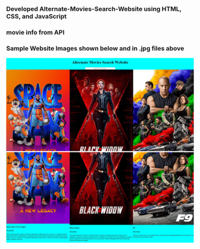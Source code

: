 ### Developed Alternate-Movies-Search-Website using HTML, CSS, and JavaScript
### movie info from API
### Sample Website Images shown below and in .jpg files above
![](homepage.JPG)
![](page2.JPG)
